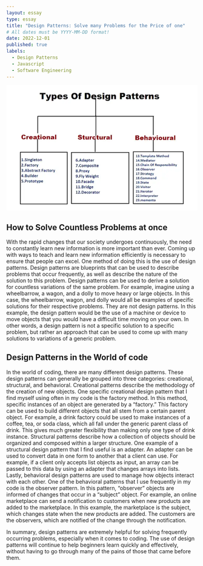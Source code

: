 ```yaml
---
layout: essay
type: essay
title: "Design Patterns: Solve many Problems for the Price of one"
# All dates must be YYYY-MM-DD format!
date: 2022-12-01
published: true
labels:
  - Design Patterns
  - Javascript
  - Software Engineering
---
```


<img class="img-fluid" src="../img/DesignPattern.png">

## How to Solve Countless Problems at once
 
With the rapid changes that our society undergoes continuously, the need to constantly learn new information is more important than ever. Coming up with ways to teach and learn new information efficiently is necessary to ensure that people can excel. One method of doing this is the use of design patterns. Design patterns are blueprints that can be used to describe problems that occur frequently, as well as describe the nature of the solution to this problem. Design patterns can be used to derive a solution for countless variations of the same problem. For example, imagine using a wheelbarrow, a wagon, and a dolly to move heavy or large objects. In this case, the wheelbarrow, wagon, and dolly would all be examples of specific solutions for their respective problems. They are not design patterns. In this example, the design pattern would be the use of a machine or device to move objects that you would have a difficult time moving on your own. In other words, a design pattern is not a specific solution to a specific problem, but rather an approach that can be used to come up with many solutions to variations of a generic problem. 

## Design Patterns in the World of code

In the world of coding, there are many different design patterns. These design patterns can generally be grouped into three categories: creational, structural, and behavioral. Creational patterns describe the methodology of the creation of new objects. One specific creational design pattern that I find myself using often in my code is the factory method. In this method, specific instances of an object are generated by a “factory.” This factory can be used to build different objects that all stem from a certain parent object. For example, a drink factory could be used to make instances of a coffee, tea, or soda class, which all fall under the generic parent class of drink. This gives much greater flexibility than making only one type of drink instance. Structural patterns describe how a collection of objects should be organized and composed within a larger structure. One example of a structural design pattern that I find useful is an adapter. An adapter can be used to convert data in one form to another that a client can use. For example, if a client only accepts list objects as input, an array can be passed to this data by using an adapter that changes arrays into lists. Lastly, behavioral design patterns are used to manage how objects interact with each other. One of the behavioral patterns that I use frequently in my code is the observer pattern. In this pattern, “observer” objects are informed of changes that occur in a “subject” object. For example, an online marketplace can send a notification to customers when new products are added to the marketplace. In this example, the marketplace is the subject, which changes state when the new products are added. The customers are the observers, which are notified of the change through the notification. 

In summary, design patterns are extremely helpful for solving frequently occurring problems, especially when it comes to coding. The use of design patterns will continue to help beginners learn quickly and effectively, without having to go through many of the pains of those that came before them. 

